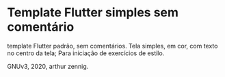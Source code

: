 # Template Flutter simples sem comentário
template Flutter padrão, sem comentários. Tela simples, em cor, com texto no centro da tela;
Para iniciação de exercícios de estilo.










GNUv3, 2020, arthur zennig. 
